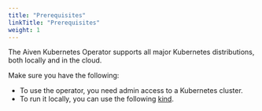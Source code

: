 ```yaml
---
title: "Prerequisites"
linkTitle: "Prerequisites"
weight: 1
---
```


The Aiven Kubernetes Operator supports all major Kubernetes distributions, both locally and in the cloud.

Make sure you have the following:
- To use the operator, you need admin access to a Kubernetes cluster. 
- To run it locally, you can use the following [kind](https://kind.sigs.k8s.io/).
